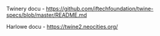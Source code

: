 Twinery docu - https://github.com/iftechfoundation/twine-specs/blob/master/README.md

Harlowe docu - https://twine2.neocities.org/